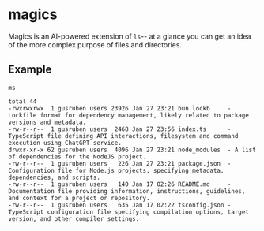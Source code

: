 
# magics

Magics is an AI-powered extension of `ls`-- at a glance you can get an idea of the more complex purpose of files and directories.

## Example

```
ms
```

```
total 44
-rwxrwxrwx  1 gusruben users 23926 Jan 27 23:21 bun.lockb     - Lockfile format for dependency management, likely related to package versions and metadata.
-rw-r--r--  1 gusruben users  2468 Jan 27 23:56 index.ts      - TypeScript file defining API interactions, filesystem and command execution using ChatGPT service.
drwxr-xr-x 62 gusruben users  4096 Jan 27 23:21 node_modules  - A list of dependencies for the NodeJS project.
-rw-r--r--  1 gusruben users   226 Jan 27 23:21 package.json  - Configuration file for Node.js projects, specifying metadata, dependencies, and scripts.
-rw-r--r--  1 gusruben users   140 Jan 17 02:26 README.md     - Documentation file providing information, instructions, guidelines, and context for a project or repository.
-rw-r--r--  1 gusruben users   635 Jan 17 02:22 tsconfig.json - TypeScript configuration file specifying compilation options, target version, and other compiler settings.
```